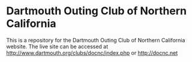 # Dartmouth Outing Club of Northern California

This is a repository for the Dartmouth Outing Club of Northern California website. The live site can be accessed at http://www.dartmouth.org/clubs/docnc/index.php or http://docnc.net
